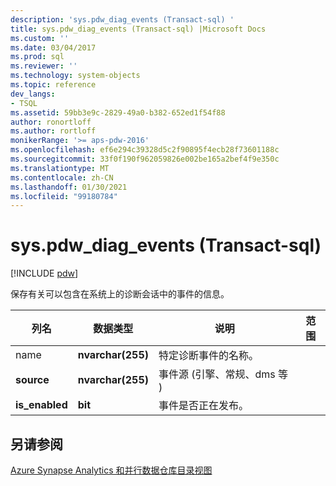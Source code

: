 ```yaml
---
description: 'sys.pdw_diag_events (Transact-sql) '
title: sys.pdw_diag_events (Transact-sql) |Microsoft Docs
ms.custom: ''
ms.date: 03/04/2017
ms.prod: sql
ms.reviewer: ''
ms.technology: system-objects
ms.topic: reference
dev_langs:
- TSQL
ms.assetid: 59bb3e9c-2829-49a0-b382-652ed1f54f88
author: ronortloff
ms.author: rortloff
monikerRange: '>= aps-pdw-2016'
ms.openlocfilehash: ef6e294c39328d5c2f90895f4ecb28f73601188c
ms.sourcegitcommit: 33f0f190f962059826e002be165a2bef4f9e350c
ms.translationtype: MT
ms.contentlocale: zh-CN
ms.lasthandoff: 01/30/2021
ms.locfileid: "99180784"
---
```

# <a name="syspdw_diag_events-transact-sql"></a>sys.pdw_diag_events (Transact-sql) 
[!INCLUDE [pdw](../../includes/applies-to-version/pdw.md)]

  保存有关可以包含在系统上的诊断会话中的事件的信息。  
  
|列名|数据类型|说明|范围|  
|-----------------|---------------|-----------------|-----------|  
|name |**nvarchar(255)**|特定诊断事件的名称。||  
|**source**|**nvarchar(255)**|事件源 (引擎、常规、dms 等 ) ||  
|**is_enabled**|**bit**|事件是否正在发布。||  
  
## <a name="see-also"></a>另请参阅  
 [Azure Synapse Analytics 和并行数据仓库目录视图](../../relational-databases/system-catalog-views/sql-data-warehouse-and-parallel-data-warehouse-catalog-views.md)  
  
  
